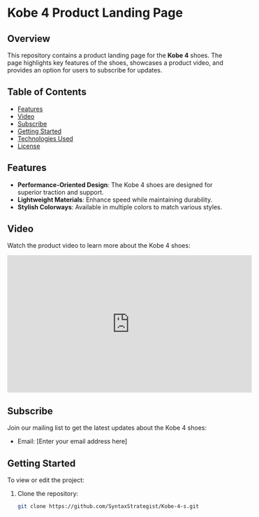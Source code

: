 # Kobe 4 Product Landing Page

## Overview
This repository contains a product landing page for the **Kobe 4** shoes. The page highlights key features of the shoes, showcases a product video, and provides an option for users to subscribe for updates.

## Table of Contents
- [Features](#features)
- [Video](#video)
- [Subscribe](#subscribe)
- [Getting Started](#getting-started)
- [Technologies Used](#technologies-used)
- [License](#license)

## Features
- **Performance-Oriented Design**: The Kobe 4 shoes are designed for superior traction and support.
- **Lightweight Materials**: Enhance speed while maintaining durability.
- **Stylish Colorways**: Available in multiple colors to match various styles.
  
## Video
Watch the product video to learn more about the Kobe 4 shoes:
<iframe 
    id="video" 
    src="https://www.youtube.com/embed/eqcenYqJVTE?si=66Du1V4VSLkmg7zA" 
    width="560" 
    height="315" 
    title="Kobe 4 Product Video" 
    frameborder="0" 
    allow="accelerometer; autoplay; clipboard-write; encrypted-media; gyroscope; picture-in-picture" 
    allowfullscreen>
</iframe>

## Subscribe
Join our mailing list to get the latest updates about the Kobe 4 shoes:
- Email: [Enter your email address here]

## Getting Started
To view or edit the project:
1. Clone the repository:
   ```bash
   git clone https://github.com/SyntaxStrategist/Kobe-4-s.git

